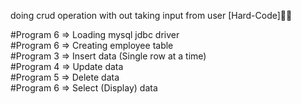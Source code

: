 doing crud operation with out taking input from user [Hard-Code]🧑‍💻

#Program 6 => Loading mysql jdbc driver <br> 
#Program 6 => Creating employee table <br> 
#Program 3 => Insert data (Single row at a time) <br> 
#Program 4 => Update data <br> 
#Program 5 => Delete data <br> 
#Program 6 => Select (Display) data <br>
